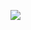 ![](![image](https://github.com/Elaraby218/calculator-/assets/152742814/5e4bec43-f670-47d5-aa70-d35a1fe7b8b5))
